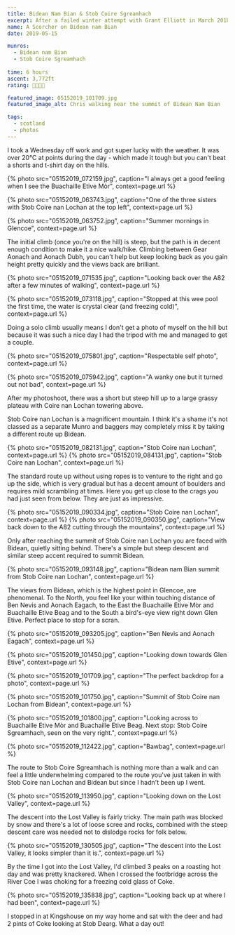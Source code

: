 ```yaml
---
title: Bidean Nam Bian & Stob Coire Sgreamhach
excerpt: After a failed winter attempt with Grant Elliott in March 2018, having turned back at Stob Coire nan Lochan, I had Bidean nam Bian on my radar since.
name: A Scorcher on Bidean nam Bian
date: 2019-05-15

munros: 
  - Bidean nam Bian
  - Stob Coire Sgreamhach
  
time: 6 hours
ascent: 3,772ft
rating: 🥾🥾🥾🥾

featured_image: 05152019_101709.jpg
featured_image_alt: Chris walking near the summit of Bidean Nam Bian

tags:
  - scotland
  - photos
---
```


I took a Wednesday off work and got super lucky with the weather. It was over 20°C at points during the day - which made it tough but you can't beat a shorts and t-shirt day on the hills.

{% photo src="05152019_072159.jpg", caption="I always get a good feeling when I see the Buachaille Etive Mòr", context=page.url %}

{% photo src="05152019_063743.jpg", caption="One of the three sisters with Stob Coire nan Lochan at the top left", context=page.url %}

{% photo src="05152019_063752.jpg", caption="Summer mornings in Glencoe", context=page.url %}

The initial climb (once you're on the hill) is steep, but the path is in decent enough condition to make it a nice walk/hike. Climbing between Gear Aonach and Aonach Dubh, you can't help but keep looking back as you gain height pretty quickly and the views back are brilliant.

{% photo src="05152019_071535.jpg", caption="Looking back over the A82 after a few minutes of walking", context=page.url %}

{% photo src="05152019_073118.jpg", caption="Stopped at this wee pool the first time, the water is crystal clear (and freezing cold)", context=page.url %}

Doing a solo climb usually means I don't get a photo of myself on the hill but because it was such a nice day I had the tripod with me and managed to get a couple.

{% photo src="05152019_075801.jpg", caption="Respectable self photo", context=page.url %}

{% photo src="05152019_075942.jpg", caption="A wanky one but it turned out not bad", context=page.url %}

After my photoshoot, there was a short but steep hill up to a large grassy plateau with Coire nan Lochan towering above.

Stob Coire nan Lochan is a magnificent mountain. I think it's a shame it's not classed as a separate Munro and baggers may completely miss it by taking a different route up Bidean.

{% photo src="05152019_082131.jpg", caption="Stob Coire nan Lochan", context=page.url %}
{% photo src="05152019_084131.jpg", caption="Stob Coire nan Lochan", context=page.url %}

The standard route up without using ropes is to venture to the right and go up the side, which is very gradual but has a decent amount of boulders and requires mild scrambling at times. Here you get up close to the crags you had just seen from below. They are just as impressive.

{% photo src="05152019_090334.jpg", caption="Stob Coire nan Lochan", context=page.url %}
{% photo src="05152019_090350.jpg", caption="View back down to the A82 cutting through the mountains", context=page.url %}

Only after reaching the summit of Stob Coire nan Lochan you are faced with Bidean, quietly sitting behind. There's a simple but steep descent and similar steep accent required to summit Bidean.

{% photo src="05152019_093148.jpg", caption="Bidean nam Bian summit from Stob Coire nan Lochan", context=page.url %}

The views from Bidean, which is the highest point in Glencoe, are phenomenal. To the North, you feel like your within touching distance of Ben Nevis and Aonach Eagach, to the East the Buachaille Etive Mòr and Buachaille Etive Beag and to the South a bird's-eye view right down Glen Etive. Perfect place to stop for a scran.

{% photo src="05152019_093205.jpg", caption="Ben Nevis and Aonach Eagach", context=page.url %}

{% photo src="05152019_101450.jpg", caption="Looking down towards Glen Etive", context=page.url %}

{% photo src="05152019_101709.jpg", caption="The perfect backdrop for a photo", context=page.url %}

{% photo src="05152019_101750.jpg", caption="Summit of Stob Coire nan Lochan from Bidean", context=page.url %}

{% photo src="05152019_101800.jpg", caption="Looking across to Buachaille Etive Mòr and Buachaille Etive Beag. Next stop: Stob Coire Sgreamhach, seen on the very right.", context=page.url %}

{% photo src="05152019_112422.jpg", caption="Bawbag", context=page.url %}

The route to Stob Coire Sgreamhach is nothing more than a walk and can feel a little underwhelming compared to the route you've just taken in with Stob Coire nan Lochan and Bidean but since I hadn't been up I went.

{% photo src="05152019_113950.jpg", caption="Looking down on the Lost Valley", context=page.url %}

The descent into the Lost Valley is fairly tricky. The main path was blocked by snow and there's a lot of loose scree and rocks, combined with the steep descent care was needed not to dislodge rocks for folk below.

{% photo src="05152019_130505.jpg", caption="The descent into the Lost Valley, it looks simpler than it is.", context=page.url %}

By the time I got into the Lost Valley, I'd climbed 3 peaks on a roasting hot day and was pretty knackered. When I crossed the footbridge across the River Coe I was choking for a freezing cold glass of Coke.

{% photo src="05152019_135838.jpg", caption="Looking back up at where I had been", context=page.url %}

I stopped in at Kingshouse on my way home and sat with the deer and had 2 pints of Coke looking at Stob Dearg. What a day out!
